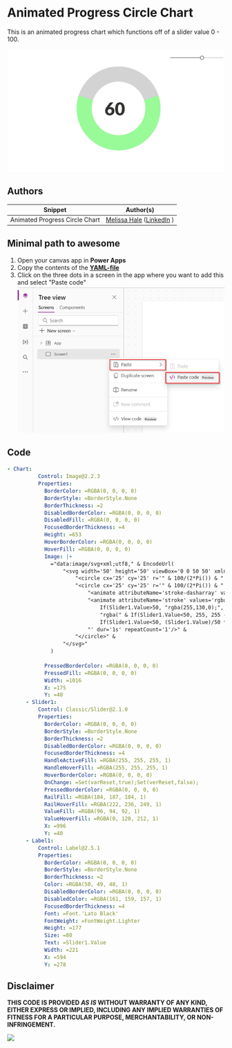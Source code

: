 # Animated Progress Circle Chart 

This is an animated progress chart which functions off of a slider value 0 - 100. 

![View of the paste code button](./assets/animated-circle-chart.jpg)

## Authors

Snippet|Author(s)
--------|---------
Animated Progress Circle Chart | [Melissa Hale](https://github.com/Mello245) ([LinkedIn](https://www.linkedin.com/in/melissa-stephanie-hale/) )

## Minimal path to awesome

1. Open your canvas app in **Power Apps**
1. Copy the contents of the **[YAML-file](./source/sample.yaml)** 
1. Click on the three dots in a screen in the app where you want to add this and select "Paste code"
![View of the paste code button](./assets/pastecode.png)

## Code

``` YAML
- Chart:
          Control: Image@2.2.3
          Properties:
            BorderColor: =RGBA(0, 0, 0, 0)
            BorderStyle: =BorderStyle.None
            BorderThickness: =2
            DisabledBorderColor: =RGBA(0, 0, 0, 0)
            DisabledFill: =RGBA(0, 0, 0, 0)
            FocusedBorderThickness: =4
            Height: =653
            HoverBorderColor: =RGBA(0, 0, 0, 0)
            HoverFill: =RGBA(0, 0, 0, 0)
            Image: |+
              ="data:image/svg+xml;utf8," & EncodeUrl(
                  "<svg width='50' height='50' viewBox='0 0 50 50' xmlns='http://www.w3.org/2000/svg'>" & 
                      "<circle cx='25' cy='25' r='" & 100/(2*Pi()) & "' stroke='lightgray' stroke-width='7' fill='transparent'/>" & 
                      "<circle cx='25' cy='25' r='" & 100/(2*Pi()) & "' stroke='palegreen' stroke-width='7' fill='transparent' stroke-dasharray='" & Text(Slider1.Value/2) & "," & Text(100 - Slider1.Value) & "' transform='rotate(90,25,25)'>" & 
                          "<animate attributeName='stroke-dasharray' values='0,100;" & Text(Slider1.Value/2) & "," & Text(100 - Slider1.Value) & "' dur='1s' repeatCount='1'/>" & 
                          "<animate attributeName='stroke' values='rgba(255,0,0);" & 
                              If(Slider1.Value>50, "rgba(255,130,0);", "") & 
                              "rgba(" & If(Slider1.Value<50, 255, 255 - (Slider1.Value-50)/50 * 255) & "," & 
                              If(Slider1.Value<50, (Slider1.Value)/50 * 130) & ",0)" & 
                          "' dur='1s' repeatCount='1'/>" & 
                      "</circle>" & 
                  "</svg>"
              )

            PressedBorderColor: =RGBA(0, 0, 0, 0)
            PressedFill: =RGBA(0, 0, 0, 0)
            Width: =1016
            X: =175
            Y: =40
      - Slider1:
          Control: Classic/Slider@2.1.0
          Properties:
            BorderColor: =RGBA(0, 0, 0, 0)
            BorderStyle: =BorderStyle.None
            BorderThickness: =2
            DisabledBorderColor: =RGBA(0, 0, 0, 0)
            FocusedBorderThickness: =4
            HandleActiveFill: =RGBA(255, 255, 255, 1)
            HandleHoverFill: =RGBA(255, 255, 255, 1)
            HoverBorderColor: =RGBA(0, 0, 0, 0)
            OnChange: =Set(varReset,true);Set(verReset,false);
            PressedBorderColor: =RGBA(0, 0, 0, 0)
            RailFill: =RGBA(184, 187, 184, 1)
            RailHoverFill: =RGBA(222, 236, 249, 1)
            ValueFill: =RGBA(96, 94, 92, 1)
            ValueHoverFill: =RGBA(0, 120, 212, 1)
            X: =996
            Y: =40
      - Label1:
          Control: Label@2.5.1
          Properties:
            BorderColor: =RGBA(0, 0, 0, 0)
            BorderStyle: =BorderStyle.None
            BorderThickness: =2
            Color: =RGBA(50, 49, 48, 1)
            DisabledBorderColor: =RGBA(0, 0, 0, 0)
            DisabledColor: =RGBA(161, 159, 157, 1)
            FocusedBorderThickness: =4
            Font: =Font.'Lato Black'
            FontWeight: =FontWeight.Lighter
            Height: =177
            Size: =80
            Text: =Slider1.Value
            Width: =221
            X: =594
            Y: =278

```

## Disclaimer

**THIS CODE IS PROVIDED *AS IS* WITHOUT WARRANTY OF ANY KIND, EITHER EXPRESS OR IMPLIED, INCLUDING ANY IMPLIED WARRANTIES OF FITNESS FOR A PARTICULAR PURPOSE, MERCHANTABILITY, OR NON-INFRINGEMENT.**


<img src="https://m365-visitor-stats.azurewebsites.net/powerplatform-snippets/power-apps/animated-progress-circle-chart" aria-hidden="true" />
